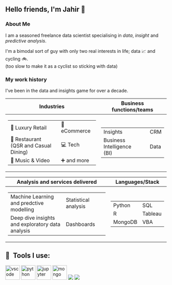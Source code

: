 ## Hello friends, I'm Jahir 👋 


### About Me<br>
I am a seasoned freelance data scientist specialising in *data*, *insight* and *predictive analysis*.<br> 

I'm a bimodal sort of guy with only two real interests in life; data 📈 and cycling 🚲.<br>
(too slow to make it as a cyclist so sticking with data)

### My work history
I've been in the data and insights game for over a decade.


|Industries|Business functions/teams|
|--|--|
|<table> <tr><td>🧥 Luxury Retail</td><td>🎁 eCommerce</td></tr><tr><td>🍟 Restaurant<br>(QSR and Casual Dining)</td><td>💻 Tech</td></tr><tr><td>📀 Music & Video</td><td>➕ and more</td></tr> </table>|<table> <tr><td>Insights</td><td>CRM</td></tr><tr><td>Business Intelligence<br>(BI)</td><td>Data</td></tr><tr></table>

|Analysis and services delivered|Languages/Stack|
|--|--|
|<table> <tr><td>Machine Learning<br>and predctive modelling</td><td>Statistical analysis</td></tr><tr><td>Deep dive insights<br>and exploratory data analysis</td><td>Dashboards</td></tr></table>|<table> <tr><td>Python</td><td>SQL</td></tr><tr><td>R</td><td>Tableau</td></tr><tr><tr><td>MongoDB</td><td>VBA</td></tr></table>

<h2> 🚀 &nbsp;Tools I use:</h2>
<p align="left">
<img src="https://cdn.jsdelivr.net/gh/devicons/devicon/icons/vscode/vscode-original.svg" alt="vscode" width="45" height="45"/>
<img src="https://cdn.jsdelivr.net/gh/devicons/devicon/icons/python/python-original-wordmark.svg" alt="python" width="45" height="45"/>
<img src="https://cdn.jsdelivr.net/gh/devicons/devicon/icons/jupyter/jupyter-original-wordmark.svg" alt="jupyter" width="45" height="45"/>
<img src="https://cdn.jsdelivr.net/gh/devicons/devicon/icons/mongodb/mongodb-original-wordmark.svg" alt="mongo" width="45" height="45"/>
<img src="https://cdn.jsdelivr.net/gh/devicons/devicon/icons/r/r-original.svg" />
<img src="https://cdn.jsdelivr.net/gh/devicons/devicon/icons/postgresql/postgresql-original-wordmark.svg" />
          
</p>
<!--
**Jamamijamjam/Jamamijamjam** is a ✨ _special_ ✨ repository because its `README.md` (this file) appears on your GitHub profile.

Here are some ideas to get you started:

- 🔭 I’m currently working on ...
- 🌱 I’m currently learning ...
- 👯 I’m looking to collaborate on ...
- 🤔 I’m looking for help with ...
- 💬 Ask me about ...
- 📫 How to reach me: ...
- 😄 Pronouns: ...
- ⚡ Fun fact: ...
-->
